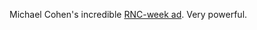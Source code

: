 Michael Cohen's incredible <a href="https://twitter.com/Breaking911/status/1298032187569254400">RNC-week ad</a>. Very powerful. 
